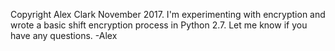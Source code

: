 Copyright Alex Clark November 2017. 
I'm experimenting with encryption and wrote a basic shift encryption process in Python 2.7.
Let me know if you have any questions.
-Alex
